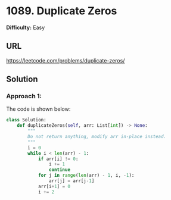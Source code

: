 # 1089. Duplicate Zeros
**Difficulty:** Easy

## URL

https://leetcode.com/problems/duplicate-zeros/

## Solution

### Approach 1:

The code is shown below:

```python
class Solution:
    def duplicateZeros(self, arr: List[int]) -> None:
        """
        Do not return anything, modify arr in-place instead.
        """
        i = 0
        while i < len(arr) - 1:
            if arr[i] != 0:
                i += 1
                continue
            for j in range(len(arr) - 1, i, -1):
                arr[j] = arr[j-1]
            arr[i+1] = 0
            i += 2
```

